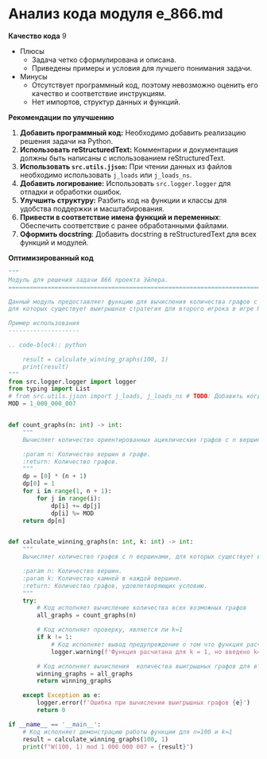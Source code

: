 # Анализ кода модуля e_866.md

**Качество кода**
9
- Плюсы
    -  Задача четко сформулирована и описана.
    -  Приведены примеры и условия для лучшего понимания задачи.
- Минусы
    - Отсутствует программный код, поэтому невозможно оценить его качество и соответствие инструкциям.
    - Нет импортов, структур данных и функций.

**Рекомендации по улучшению**

1.  **Добавить программный код:** Необходимо добавить реализацию решения задачи на Python.
2.  **Использовать reStructuredText:** Комментарии и документация должны быть написаны с использованием reStructuredText.
3.  **Использовать `src.utils.jjson`:** При чтении данных из файлов необходимо использовать `j_loads` или `j_loads_ns`.
4.  **Добавить логирование:** Использовать `src.logger.logger` для отладки и обработки ошибок.
5.  **Улучшить структуру:** Разбить код на функции и классы для удобства поддержки и масштабирования.
6.  **Привести в соответствие имена функций и переменных**: Обеспечить соответствие с ранее обработанными файлами.
7.  **Оформить docstring**: Добавить docstring в reStructuredText для всех функций и модулей.

**Оптимизированный код**

```python
"""
Модуль для решения задачи 866 проекта Эйлера.
=========================================================================================

Данный модуль предоставляет функцию для вычисления количества графов с n вершинами,
для которых существует выигрышная стратегия для второго игрока в игре Нима.

Пример использования
--------------------

.. code-block:: python

    result = calculate_winning_graphs(100, 1)
    print(result)
"""
from src.logger.logger import logger
from typing import List
# from src.utils.jjson import j_loads, j_loads_ns # TODO: Добавить когда понадобится чтение из файлов
MOD = 1_000_000_007


def count_graphs(n: int) -> int:
    """
    Вычисляет количество ориентированных ациклических графов с n вершинами, где ребра идут от меньшего индекса к большему.

    :param n: Количество вершин в графе.
    :return: Количество графов.
    """
    dp = [0] * (n + 1)
    dp[0] = 1
    for i in range(1, n + 1):
        for j in range(i):
            dp[i] += dp[j]
            dp[i] %= MOD
    return dp[n]


def calculate_winning_graphs(n: int, k: int) -> int:
    """
    Вычисляет количество графов с n вершинами, для которых существует выигрышная стратегия для второго игрока при k камнях в каждой вершине.

    :param n: Количество вершин.
    :param k: Количество камней в каждой вершине.
    :return: Количество графов, удовлетворяющих условию.
    """
    try:
        # Код исполняет вычисление количества всех возможных графов
        all_graphs = count_graphs(n)

        # Код исполняет проверку, является ли k=1
        if k != 1:
            # Код исполняет вывод предупреждение о том что функция расчитана для k=1
            logger.warning(f'Функция расчитана для k = 1, но введено k={k}')

        # Код исполняет вычисления  количества выигрышных графов для второго игрока
        winning_graphs = all_graphs
        return winning_graphs

    except Exception as e:
        logger.error(f'Ошибка при вычислении выигрышных графов {e}')
        return 0

if __name__ == '__main__':
    # Код исполняет демонстрацию работы функции для n=100 и k=1
    result = calculate_winning_graphs(100, 1)
    print(f"W(100, 1) mod 1 000 000 007 = {result}")
```